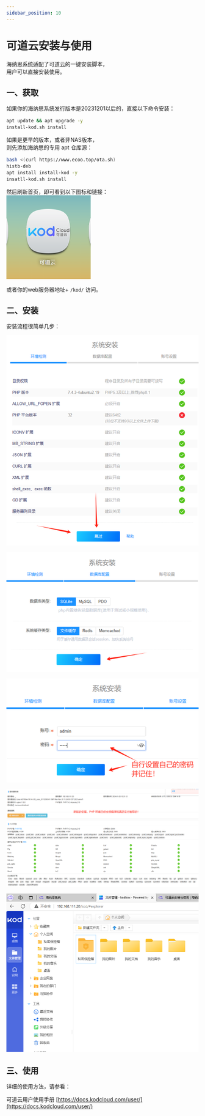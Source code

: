 ```yaml
---
sidebar_position: 10
---
```


# 可道云安装与使用

海纳思系统适配了可道云的一键安装脚本，  
用户可以直接安装使用。

## 一、获取

如果你的海纳思系统发行版本是20231201以后的，直接以下命令安装：  

```bash
apt update && apt upgrade -y
install-kod.sh install
```

如果是更早的版本，或者非NAS版本，  
则先添加海纳思的专用 apt 仓库源：  

```bash
bash <(curl https://www.ecoo.top/ota.sh)
histb-deb
apt install install-kod -y
insatll-kod.sh install
```

然后刷新首页，即可看到以下图标和链接：  
![](./img/kod1.jpg)  

或者你的web服务器地址+ `/kod/` 访问。  

## 二、安装

安装流程很简单几步：  

![](./img/kod2.jpg)

![](./img/kod3.jpg)

![](./img/kod4.jpg)

![](./img/kod5.jpg)

![](./img/kod6.jpg)


## 三、使用

详细的使用方法，请参看：

可道云用户使用手册 [https://docs.kodcloud.com/user/](https://docs.kodcloud.com/user/)





